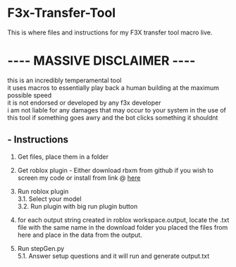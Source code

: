 # F3x-Transfer-Tool
This is where files and instructions for my F3X transfer tool macro live.

# ---- MASSIVE DISCLAIMER ----

this is an incredibly temperamental tool  
it uses macros to essentially play back a human building at the maximum possible speed  
it is not endorsed or developed by any f3x developer  
i am not liable for any damages that may occur to your system in the use of this tool if something goes awry and the bot clicks something it shouldnt  

## - Instructions

1. Get files, place them in a folder
2. Get roblox plugin - Either download rbxm from github if you wish to screen my code or install from link @ [here](https://create.roblox.com/store/asset/88252760899261/F3x-Transfer)
3. Run roblox plugin  
3.1. Select your model  
3.2. Run plugin with big run plugin button

4. for each output string created in roblox workspace.output, locate the .txt file with the same name in the download folder you placed the files from here and place in the data from the output.
5. Run stepGen.py  
5.1. Answer setup questions and it will run and generate output.txt

